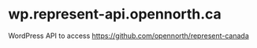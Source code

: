 # wp.represent-api.opennorth.ca
WordPress API to access https://github.com/opennorth/represent-canada
